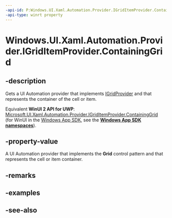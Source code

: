 ```yaml
---
-api-id: P:Windows.UI.Xaml.Automation.Provider.IGridItemProvider.ContainingGrid
-api-type: winrt property
---
```


<!-- Property syntax
public Windows.UI.Xaml.Automation.Provider.IRawElementProviderSimple ContainingGrid { get; }
-->

# Windows.UI.Xaml.Automation.Provider.IGridItemProvider.ContainingGrid

## -description
Gets a UI Automation provider that implements [IGridProvider](igridprovider.md) and that represents the container of the cell or item.

Equivalent **WinUI 2 API for UWP**: [Microsoft.UI.Xaml.Automation.Provider.IGridItemProvider.ContainingGrid](/windows/winui/api/microsoft.ui.xaml.automation.provider.igriditemprovider.containinggrid) (for WinUI in the [Windows App SDK](/windows/apps/windows-app-sdk/), see the **[Windows App SDK namespaces](/windows/windows-app-sdk/api/winrt/)**).

## -property-value
A UI Automation provider that implements the **Grid** control pattern and that represents the cell or item container.

## -remarks

## -examples

## -see-also
